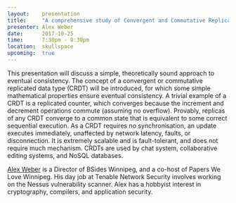 ```yaml
---
layout:    presentation
title:     "A comprehensive study of Convergent and Commutative Replicated Data Types"
presenter: Alex Weber
date:      2017-10-25
time:      7:30pm - 8:30pm
location:  skullspace
upcoming:  true
---
```


This presentation will discuss a simple, theoretically sound approach to eventual consistency. The concept of a convergent or commutative replicated data type (CRDT) will be introduced, for which some simple mathematical properties ensure eventual consistency. A trivial example of a CRDT is a replicated counter, which converges because the increment and decrement operations commute (assuming no overflow). Provably, replicas of any CRDT converge to a common state that is equivalent to some correct sequential execution. As a CRDT requires no synchronisation, an update executes immediately, unaffected by network latency, faults, or disconnection. It is extremely scalable and is fault-tolerant, and does not require much mechanism. CRDTs are used by chat system, collaborative editing systems, and NoSQL databases.

[Alex Weber](https://twitter.com/alexwebr) is a Director of BSides Winnipeg, and a co-host of Papers We Love Winnipeg. His day job at Tenable Network Security involves working on the Nessus vulnerability scanner. Alex has a hobbyist interest in cryptography, compilers, and application security.
